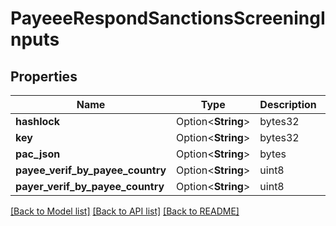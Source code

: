 # PayeeeRespondSanctionsScreeningInputs

## Properties

Name | Type | Description | Notes
------------ | ------------- | ------------- | -------------
**hashlock** | Option<**String**> | bytes32 | [optional]
**key** | Option<**String**> | bytes32 | [optional]
**pac_json** | Option<**String**> | bytes | [optional]
**payee_verif_by_payee_country** | Option<**String**> | uint8 | [optional]
**payer_verif_by_payee_country** | Option<**String**> | uint8 | [optional]

[[Back to Model list]](../README.md#documentation-for-models) [[Back to API list]](../README.md#documentation-for-api-endpoints) [[Back to README]](../README.md)


